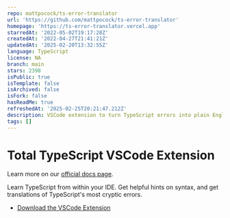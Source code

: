 ```yaml
---
repo: mattpocock/ts-error-translator
url: 'https://github.com/mattpocock/ts-error-translator'
homepage: 'https://ts-error-translator.vercel.app'
starredAt: '2022-05-02T19:17:28Z'
createdAt: '2022-04-27T21:41:21Z'
updatedAt: '2025-02-20T13:32:55Z'
language: TypeScript
license: NA
branch: main
stars: 2398
isPublic: true
isTemplate: false
isArchived: false
isFork: false
hasReadMe: true
refreshedAt: '2025-02-25T20:21:47.212Z'
description: VSCode extension to turn TypeScript errors into plain English
tags: []
---
```


# Total TypeScript VSCode Extension

Learn more on our [official docs page](https://www.totaltypescript.com/vscode-extension).

Learn TypeScript from within your IDE. Get helpful hints on syntax, and get translations of TypeScript's most cryptic errors.

- [Download the VSCode Extension](https://marketplace.visualstudio.com/items?itemName=mattpocock.ts-error-translator)
